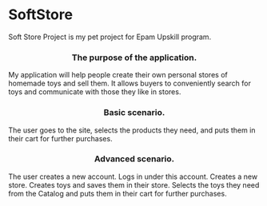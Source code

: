 # SoftStore
Soft Store Project is my pet project for Epam Upskill program.

<h3 align="center">The purpose of the application.</h3>
	My application will help people create their own personal stores of homemade toys and sell them. It allows buyers to conveniently search for toys and communicate with those they like in stores.
<h3 align="center">Basic scenario.</h3>
	The user goes to the site, selects the products they need, and puts them in their cart for further purchases.
<h3 align="center">Advanced scenario.</h3>
	The user creates a new account.
	Logs in under this account.
	Creates a new store.
	Creates toys and saves them in their store.
	Selects the toys they need from the Catalog and puts them in their cart for further purchases.